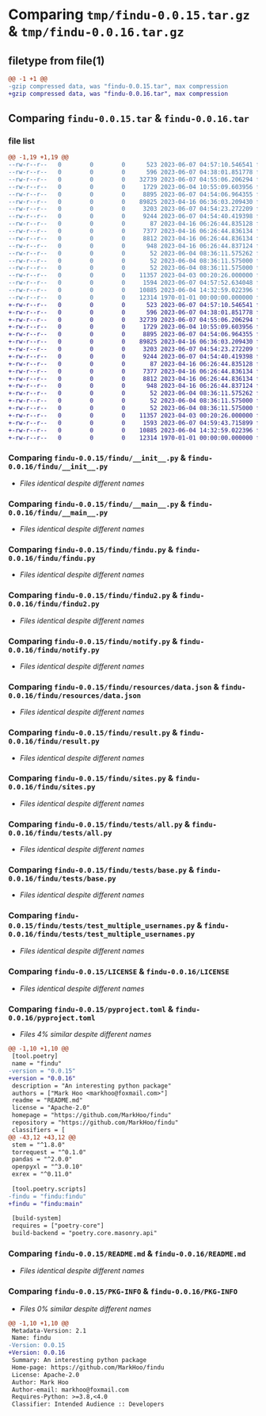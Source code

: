 # Comparing `tmp/findu-0.0.15.tar.gz` & `tmp/findu-0.0.16.tar.gz`

## filetype from file(1)

```diff
@@ -1 +1 @@
-gzip compressed data, was "findu-0.0.15.tar", max compression
+gzip compressed data, was "findu-0.0.16.tar", max compression
```

## Comparing `findu-0.0.15.tar` & `findu-0.0.16.tar`

### file list

```diff
@@ -1,19 +1,19 @@
--rw-r--r--   0        0        0      523 2023-06-07 04:57:10.546541 findu-0.0.15/findu/__init__.py
--rw-r--r--   0        0        0      596 2023-06-07 04:38:01.851778 findu-0.0.15/findu/__main__.py
--rw-r--r--   0        0        0    32739 2023-06-07 04:55:06.206294 findu-0.0.15/findu/findu.py
--rw-r--r--   0        0        0     1729 2023-06-04 10:55:09.603956 findu-0.0.15/findu/findu2.py
--rw-r--r--   0        0        0     8895 2023-06-07 04:54:06.964355 findu-0.0.15/findu/notify.py
--rw-r--r--   0        0        0    89825 2023-04-16 06:36:03.209430 findu-0.0.15/findu/resources/data.json
--rw-r--r--   0        0        0     3203 2023-06-07 04:54:23.272209 findu-0.0.15/findu/result.py
--rw-r--r--   0        0        0     9244 2023-06-07 04:54:40.419398 findu-0.0.15/findu/sites.py
--rw-r--r--   0        0        0       87 2023-04-16 06:26:44.835128 findu-0.0.15/findu/tests/__init__.py
--rw-r--r--   0        0        0     7377 2023-04-16 06:26:44.836134 findu-0.0.15/findu/tests/all.py
--rw-r--r--   0        0        0     8812 2023-04-16 06:26:44.836134 findu-0.0.15/findu/tests/base.py
--rw-r--r--   0        0        0      948 2023-04-16 06:26:44.837124 findu-0.0.15/findu/tests/test_multiple_usernames.py
--rw-r--r--   0        0        0       52 2023-06-04 08:36:11.575262 findu-0.0.15/findu/translations/en_US/LC_MESSAGES/messages.po
--rw-r--r--   0        0        0       52 2023-06-04 08:36:11.575000 findu-0.0.15/findu/translations/fr_FR/LC_MESSAGES/messages.po
--rw-r--r--   0        0        0       52 2023-06-04 08:36:11.575000 findu-0.0.15/findu/translations/zh_CN/LC_MESSAGES/messages.po
--rw-r--r--   0        0        0    11357 2023-04-03 00:20:26.000000 findu-0.0.15/LICENSE
--rw-r--r--   0        0        0     1594 2023-06-07 04:57:52.634048 findu-0.0.15/pyproject.toml
--rw-r--r--   0        0        0    10885 2023-06-04 14:32:59.022396 findu-0.0.15/README.md
--rw-r--r--   0        0        0    12314 1970-01-01 00:00:00.000000 findu-0.0.15/PKG-INFO
+-rw-r--r--   0        0        0      523 2023-06-07 04:57:10.546541 findu-0.0.16/findu/__init__.py
+-rw-r--r--   0        0        0      596 2023-06-07 04:38:01.851778 findu-0.0.16/findu/__main__.py
+-rw-r--r--   0        0        0    32739 2023-06-07 04:55:06.206294 findu-0.0.16/findu/findu.py
+-rw-r--r--   0        0        0     1729 2023-06-04 10:55:09.603956 findu-0.0.16/findu/findu2.py
+-rw-r--r--   0        0        0     8895 2023-06-07 04:54:06.964355 findu-0.0.16/findu/notify.py
+-rw-r--r--   0        0        0    89825 2023-04-16 06:36:03.209430 findu-0.0.16/findu/resources/data.json
+-rw-r--r--   0        0        0     3203 2023-06-07 04:54:23.272209 findu-0.0.16/findu/result.py
+-rw-r--r--   0        0        0     9244 2023-06-07 04:54:40.419398 findu-0.0.16/findu/sites.py
+-rw-r--r--   0        0        0       87 2023-04-16 06:26:44.835128 findu-0.0.16/findu/tests/__init__.py
+-rw-r--r--   0        0        0     7377 2023-04-16 06:26:44.836134 findu-0.0.16/findu/tests/all.py
+-rw-r--r--   0        0        0     8812 2023-04-16 06:26:44.836134 findu-0.0.16/findu/tests/base.py
+-rw-r--r--   0        0        0      948 2023-04-16 06:26:44.837124 findu-0.0.16/findu/tests/test_multiple_usernames.py
+-rw-r--r--   0        0        0       52 2023-06-04 08:36:11.575262 findu-0.0.16/findu/translations/en_US/LC_MESSAGES/messages.po
+-rw-r--r--   0        0        0       52 2023-06-04 08:36:11.575000 findu-0.0.16/findu/translations/fr_FR/LC_MESSAGES/messages.po
+-rw-r--r--   0        0        0       52 2023-06-04 08:36:11.575000 findu-0.0.16/findu/translations/zh_CN/LC_MESSAGES/messages.po
+-rw-r--r--   0        0        0    11357 2023-04-03 00:20:26.000000 findu-0.0.16/LICENSE
+-rw-r--r--   0        0        0     1593 2023-06-07 04:59:43.715899 findu-0.0.16/pyproject.toml
+-rw-r--r--   0        0        0    10885 2023-06-04 14:32:59.022396 findu-0.0.16/README.md
+-rw-r--r--   0        0        0    12314 1970-01-01 00:00:00.000000 findu-0.0.16/PKG-INFO
```

### Comparing `findu-0.0.15/findu/__init__.py` & `findu-0.0.16/findu/__init__.py`

 * *Files identical despite different names*

### Comparing `findu-0.0.15/findu/__main__.py` & `findu-0.0.16/findu/__main__.py`

 * *Files identical despite different names*

### Comparing `findu-0.0.15/findu/findu.py` & `findu-0.0.16/findu/findu.py`

 * *Files identical despite different names*

### Comparing `findu-0.0.15/findu/findu2.py` & `findu-0.0.16/findu/findu2.py`

 * *Files identical despite different names*

### Comparing `findu-0.0.15/findu/notify.py` & `findu-0.0.16/findu/notify.py`

 * *Files identical despite different names*

### Comparing `findu-0.0.15/findu/resources/data.json` & `findu-0.0.16/findu/resources/data.json`

 * *Files identical despite different names*

### Comparing `findu-0.0.15/findu/result.py` & `findu-0.0.16/findu/result.py`

 * *Files identical despite different names*

### Comparing `findu-0.0.15/findu/sites.py` & `findu-0.0.16/findu/sites.py`

 * *Files identical despite different names*

### Comparing `findu-0.0.15/findu/tests/all.py` & `findu-0.0.16/findu/tests/all.py`

 * *Files identical despite different names*

### Comparing `findu-0.0.15/findu/tests/base.py` & `findu-0.0.16/findu/tests/base.py`

 * *Files identical despite different names*

### Comparing `findu-0.0.15/findu/tests/test_multiple_usernames.py` & `findu-0.0.16/findu/tests/test_multiple_usernames.py`

 * *Files identical despite different names*

### Comparing `findu-0.0.15/LICENSE` & `findu-0.0.16/LICENSE`

 * *Files identical despite different names*

### Comparing `findu-0.0.15/pyproject.toml` & `findu-0.0.16/pyproject.toml`

 * *Files 4% similar despite different names*

```diff
@@ -1,10 +1,10 @@
 [tool.poetry]
 name = "findu"
-version = "0.0.15"
+version = "0.0.16"
 description = "An interesting python package"
 authors = ["Mark Hoo <markhoo@foxmail.com>"]
 readme = "README.md"
 license = "Apache-2.0"
 homepage = "https://github.com/MarkHoo/findu"
 repository = "https://github.com/MarkHoo/findu"
 classifiers = [
@@ -43,12 +43,12 @@
 stem = "^1.8.0"
 torrequest = "^0.1.0"
 pandas = "^2.0.0"
 openpyxl = "^3.0.10"
 exrex = "^0.11.0"
 
 [tool.poetry.scripts]
-findu = "findu:findu"
+findu = "findu:main"
 
 [build-system]
 requires = ["poetry-core"]
 build-backend = "poetry.core.masonry.api"
```

### Comparing `findu-0.0.15/README.md` & `findu-0.0.16/README.md`

 * *Files identical despite different names*

### Comparing `findu-0.0.15/PKG-INFO` & `findu-0.0.16/PKG-INFO`

 * *Files 0% similar despite different names*

```diff
@@ -1,10 +1,10 @@
 Metadata-Version: 2.1
 Name: findu
-Version: 0.0.15
+Version: 0.0.16
 Summary: An interesting python package
 Home-page: https://github.com/MarkHoo/findu
 License: Apache-2.0
 Author: Mark Hoo
 Author-email: markhoo@foxmail.com
 Requires-Python: >=3.8,<4.0
 Classifier: Intended Audience :: Developers
```

